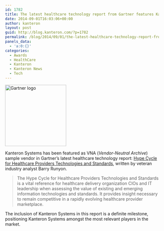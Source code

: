 ```yaml
---
id: 1782
title: The latest healthcare technology report from Gartner features Kanteron as VNA sample vendor
date: 2014-09-01T16:03:06+00:00
author: kanteron
layout: post
guid: http://blog.kanteron.com/?p=1782
permalink: /blog/2014/09/01/the-latest-healthcare-technology-report-from-gartner-features-kanteron-as-vna-sample-vendor/
panels_data:
  - 'a:0:{}'
categories:
  - Awards
  - HealthCare
  - Kanteron
  - Kanteron News
  - Tech
---
```

<img class="aligncenter" src="https://www.gartner.com/imagesrv/images/gartner-tile.jpg" alt="Gartner logo" width="200" height="200" />

Kanteron Systems has been featured as VNA (_Vendor-Neutral Archive_) sample vendor in Gartner&#8217;s latest healthcare technology report: <a title="https://www.gartner.com/doc/2807718/hype-cycle-healthcare-provider-technologies" href="https://www.gartner.com/doc/2807718/hype-cycle-healthcare-provider-technologies" target="_blank">Hype Cycle for Healthcare Providers Technologies and Standards</a>, written by veteran industry analyst Barry Runyon.

> The Hype Cycle for Healthcare Providers Technologies and Standards is a vital reference for healthcare delivery organization CIOs and IT leadership when assessing the value of existing and emerging information technologies and standards. It provides insight necessary to remain competitive in a rapidly evolving healthcare provider marketplace.

The inclusion of Kanteron Systems in this report is a definite milestone, positioning Kanteron Systems amongst the most relevant players in the market.